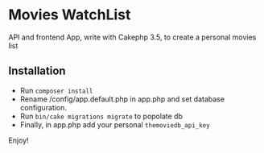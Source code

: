 # Movies WatchList

API and frontend App, write with Cakephp 3.5, to create a personal movies list

## Installation

* Run ```composer install```
* Rename /config/app.default.php in app.php and set database configuration. 
* Run ```bin/cake migrations migrate``` to popolate db
* Finally, in app.php add your personal `themoviedb_api_key`

Enjoy!